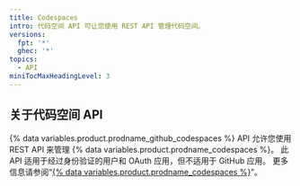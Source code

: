 ```yaml
---
title: Codespaces
intro: 代码空间 API 可让您使用 REST API 管理代码空间。
versions:
  fpt: '*'
  ghec: '*'
topics:
  - API
miniTocMaxHeadingLevel: 3
---
```


## 关于代码空间 API

{% data variables.product.prodname_github_codespaces %} API 允许您使用 REST API 来管理 {% data variables.product.prodname_codespaces %}。 此 API 适用于经过身份验证的用户和 OAuth 应用，但不适用于 GitHub 应用。 更多信息请参阅“[{% data variables.product.prodname_codespaces %}](/codespaces)”。
